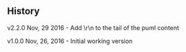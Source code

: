 ## History

v2.2.0 Nov, 29  2016
	- Add \r\n to the tail of the puml content

v1.0.0 Nov, 26, 2016
	- Initial working version